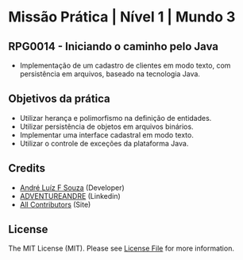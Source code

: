 # Missão Prática | Nível 1 | Mundo 3

## RPG0014  - Iniciando o caminho pelo Java
- Implementação de um cadastro de clientes em modo texto, com persistência em
arquivos, baseado na tecnologia Java.

## Objetivos da prática

- Utilizar herança e polimorfismo na  definição de entidades.
- Utilizar persistência de objetos em arquivos binários.
- Implementar uma interface cadastral em modo texto.
- Utilizar o controle de exceções da plataforma Java.


## Credits

- [André Luíz F Souza](https://github.com/adventureandre) (Developer)
- [ADVENTUREANDRE](https://www.linkedin.com/in/adventureandre) (Linkedin)
- [All Contributors](https://adventure.dev.br) (Site)

## License

The MIT License (MIT). Please see [License File](https://github.com/adventureandre/Lib/blob/main/LICENSE) for more information.

